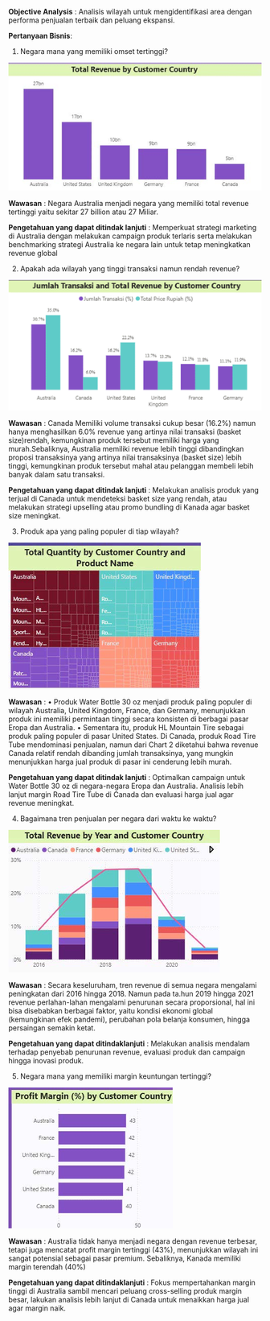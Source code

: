 **Objective Analysis** : Analisis wilayah untuk mengidentifikasi area dengan performa penjualan terbaik dan peluang ekspansi.

**Pertanyaan Bisnis**:

1. Negara mana yang memiliki omset tertinggi?

![total pendapatan](images/image1.jpg)

**Wawasan** : Negara Australia menjadi negara yang memiliki total revenue tertinggi yaitu sekitar 27 billion atau 27 Miliar.

**Pengetahuan yang dapat ditindak lanjuti** : Memperkuat strategi marketing di Australia dengan melakukan campaign produk terlaris serta melakukan benchmarking strategi Australia ke negara lain untuk tetap meningkatkan revenue global

2. Apakah ada wilayah yang tinggi transaksi namun rendah revenue?

![pendapatan dan transaksi](images/image2.png)

**Wawasan** : Canada Memiliki volume transaksi cukup besar (16.2%) namun hanya menghasilkan 6.0% revenue yang artinya nilai transaksi (basket size)rendah, kemungkinan produk tersebut memiliki harga yang murah.Sebaliknya, Australia memiliki revenue lebih tinggi dibandingkan proposi transaksinya yang artinya nilai transaksinya (basket size) lebih tinggi, kemungkinan produk tersebut mahal atau pelanggan membeli lebih banyak dalam satu transaksi.

**Pengetahuan yang dapat ditindak lanjuti** : Melakukan analisis produk yang terjual di Canada untuk mendeteksi basket size yang rendah, atau melakukan strategi upselling atau promo bundling di Kanada agar basket size meningkat.

3. Produk apa yang paling populer di tiap wilayah?

![kuantitas](images/image3.jpg)

**Wawasan** : 
• Produk Water Bottle 30 oz menjadi produk paling populer di wilayah Australia, United Kingdom, France, dan Germany, menunjukkan produk ini memiliki permintaan tinggi secara konsisten di berbagai pasar Eropa dan Australia.
• Sementara itu, produk HL Mountain Tire sebagai produk paling populer di pasar United States. Di Canada, produk Road Tire Tube mendominasi penjualan, namun dari Chart 2 diketahui bahwa revenue Canada relatif rendah dibanding jumlah transaksinya, yang mungkin menunjukkan harga jual produk di pasar ini cenderung lebih murah.

**Pengetahuan yang dapat ditindak lanjuti** : 
Optimalkan campaign untuk Water Bottle 30 oz di negara-negara Eropa dan Australia. Analisis lebih lanjut margin Road Tire Tube di Canada dan evaluasi harga jual agar revenue meningkat.

4. Bagaimana tren penjualan per negara dari waktu ke waktu?

![pendapatan by year & cc ](images/image5.jpg)

**Wawasan** : Secara keseluruham, tren revenue di semua negara mengalami peningkatan dari 2016 hingga 2018. Namun pada ta.hun 2019 hingga 2021 revenue perlahan-lahan mengalami penurunan secara proporsional, hal ini bisa disebabkan berbagai faktor, yaitu kondisi ekonomi global (kemungkinan efek pandemi), perubahan pola belanja konsumen, hingga persaingan semakin ketat.

**Pengetahuan yang dapat ditindaklanjuti** : Melakukan analisis mendalam terhadap penyebab penurunan revenue, evaluasi produk dan campaign hingga inovasi produk.

5. Negara mana yang memiliki margin keuntungan tertinggi?

![profit marginn](images/image6.jpg)

**Wawasan** : Australia tidak hanya menjadi negara dengan revenue terbesar, tetapi juga mencatat profit margin tertinggi (43%), menunjukkan wilayah ini sangat potensial sebagai pasar premium. Sebaliknya, Kanada memiliki margin terendah (40%)

**Pengetahuan yang dapat ditindaklanjuti** : Fokus mempertahankan margin tinggi di Australia sambil mencari peluang cross-selling produk margin besar, lakukan analisis lebih lanjut di Canada untuk menaikkan harga jual agar margin naik.


